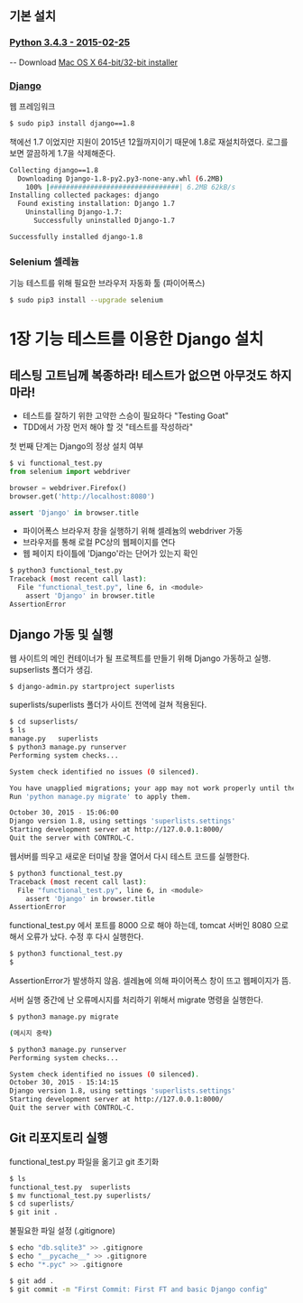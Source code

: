 ## 기본 설치 

### [Python 3.4.3 - 2015-02-25](https://www.python.org/downloads/mac-osx/)
-- Download [Mac OS X 64-bit/32-bit installer](https://www.python.org/ftp/python/3.4.3/python-3.4.3-macosx10.6.pkg)

### [Django](https://www.djangoproject.com)
웹 프레임워크
```bash
$ sudo pip3 install django==1.8
```
책에선 1.7 이었지만 지원이 2015년 12월까지이기 때문에 1.8로 재설치하였다. 로그를 보면 깔끔하게 1.7을 삭제해준다. 
```bash
Collecting django==1.8
  Downloading Django-1.8-py2.py3-none-any.whl (6.2MB)
    100% |################################| 6.2MB 62kB/s 
Installing collected packages: django
  Found existing installation: Django 1.7
    Uninstalling Django-1.7:
      Successfully uninstalled Django-1.7

Successfully installed django-1.8
```

### Selenium 셀레늄 
기능 테스트를 위해 필요한 브라우저 자동화 툴 (파이어폭스)
```bash
$ sudo pip3 install --upgrade selenium
```

# 1장 기능 테스트를 이용한 Django 설치

## 테스팅 고트님께 복종하라! 테스트가 없으면 아무것도 하지 마라!

- 테스트를 잘하기 위한 고약한 스승이 필요하다 "Testing Goat"
- TDD에서 가장 먼저 해야 할 것 "테스트를 작성하라"

첫 번째 단계는 Django의 정상 설치 여부

```python
$ vi functional_test.py 
from selenium import webdriver

browser = webdriver.Firefox()
browser.get('http://localhost:8080')

assert 'Django' in browser.title
```

- 파이어폭스 브라우저 창을 실행하기 위해 셀레늄의 webdriver 가동
- 브라우저를 통해 로컬 PC상의 웹페이지를 연다
- 웹 페이지 타이틀에 'Django'라는 단어가 있는지 확인

```bash
$ python3 functional_test.py 
Traceback (most recent call last):
  File "functional_test.py", line 6, in <module>
    assert 'Django' in browser.title
AssertionError
```

## Django 가동 및 실행

웹 사이트의 메인 컨테이너가 될 프로젝트를 만들기 위해 Django 가동하고 실행. supserlists 폴더가 생김.

```bash
$ django-admin.py startproject superlists
```

superlists/superlists 폴더가 사이트 전역에 걸쳐 적용된다.

```bash
$ cd supserlists/
$ ls
manage.py	superlists
$ python3 manage.py runserver
Performing system checks...

System check identified no issues (0 silenced).

You have unapplied migrations; your app may not work properly until they are applied.
Run 'python manage.py migrate' to apply them.

October 30, 2015 - 15:06:00
Django version 1.8, using settings 'superlists.settings'
Starting development server at http://127.0.0.1:8000/
Quit the server with CONTROL-C.
```

웹서버를 띄우고 새로운 터미널 창을 열어서 다시 테스트 코드를 실행한다.

```bash
$ python3 functional_test.py 
Traceback (most recent call last):
  File "functional_test.py", line 6, in <module>
    assert 'Django' in browser.title
AssertionError
```

functional_test.py 에서 포트를 8000 으로 해야 하는데, tomcat 서버인 8080 으로 해서 오류가 났다. 수정 후 다시 실행한다. 

```bash
$ python3 functional_test.py 
$
```

AssertionError가 발생하지 않음. 셀레늄에 의해 파이어폭스 창이 뜨고 웹페이지가 뜸.

서버 실행 중간에 난 오류메시지를 처리하기 위해서 migrate 명령을 실행한다.

```bash
$ python3 manage.py migrate

(메시지 중략)

$ python3 manage.py runserver
Performing system checks...

System check identified no issues (0 silenced).
October 30, 2015 - 15:14:15
Django version 1.8, using settings 'superlists.settings'
Starting development server at http://127.0.0.1:8000/
Quit the server with CONTROL-C.

```

## Git 리포지토리 실행

functional_test.py 파일을 옮기고 git 초기화

```bash
$ ls
functional_test.py	superlists
$ mv functional_test.py superlists/
$ cd superlists/
$ git init .
```

불필요한 파일 설정 (.gitignore)

```bash
$ echo "db.sqlite3" >> .gitignore
$ echo "__pycache__" >> .gitignore
$ echo "*.pyc" >> .gitignore
```

```bash
$ git add .
$ git commit -m "First Commit: First FT and basic Django config"
```